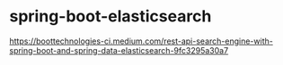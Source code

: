 # spring-boot-elasticsearch

https://boottechnologies-ci.medium.com/rest-api-search-engine-with-spring-boot-and-spring-data-elasticsearch-9fc3295a30a7
